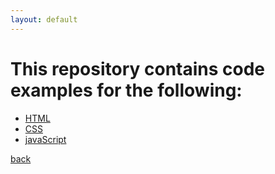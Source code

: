 ```yaml
---
layout: default
---
```


# This repository contains code examples for the following:
* [HTML](./html.html)
* [CSS](./css.html)
* [javaScript](./javasript.html)

[back](./)
